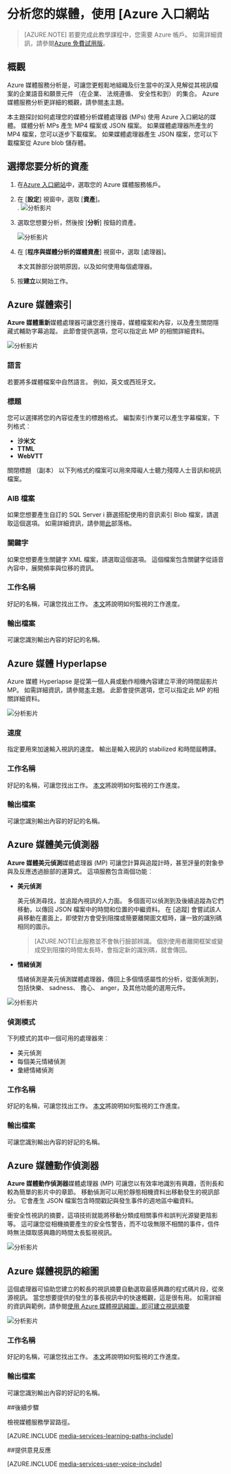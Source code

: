 <properties
    pageTitle="分析您使用 [Azure 入口網站的媒體 |Microsoft Azure"
    description="本主題探討如何處理您的媒體分析媒體處理器 (MPs) 使用 Azure 入口網站的媒體。"
    services="media-services"
    documentationCenter=""
    authors="Juliako"
    manager="erikre"
    editor=""/>

<tags
    ms.service="media-services"
    ms.workload="media"
    ms.tgt_pltfrm="na"
    ms.devlang="na"
    ms.topic="article"
    ms.date="10/24/2016"
    ms.author="juliako"/>


# <a name="analyze-your-media-using-the-azure-portal"></a>分析您的媒體，使用 [Azure 入口網站

> [AZURE.NOTE] 若要完成此教學課程中，您需要 Azure 帳戶。 如需詳細資訊，請參閱[Azure 免費試用版](https://azure.microsoft.com/pricing/free-trial/)。 

## <a name="overview"></a>概觀

Azure 媒體服務分析是，可讓您更輕鬆地組織及衍生當中的深入見解從其視訊檔案的企業語音和願景元件 （在企業、 法規遵循、 安全性和到） 的集合。 Azure 媒體服務分析更詳細的概觀，請參閱[本](media-services-analytics-overview.md)主題。 

本主題探討如何處理您的媒體分析媒體處理器 (MPs) 使用 Azure 入口網站的媒體。 媒體分析 MPs 產生 MP4 檔案或 JSON 檔案。 如果媒體處理器所產生的 MP4 檔案，您可以逐步下載檔案。 如果媒體處理器產生 JSON 檔案，您可以下載檔案從 Azure blob 儲存體。 

## <a name="choose-an-asset-that-you-want-to-analyze"></a>選擇您要分析的資產 
 
1. 在[Azure 入口網站](https://portal.azure.com/)中，選取您的 Azure 媒體服務帳戶。
2. 在 [**設定**] 視窗中，選取 [**資產**]。  
.
    ![分析影片](./media/media-services-portal-analyze/media-services-portal-analyze001.png)

2. 選取您想要分析，然後按 [**分析**] 按鈕的資產。
        
    ![分析影片](./media/media-services-portal-analyze/media-services-portal-analyze002.png)

3. 在 [**程序與媒體分析的媒體資產**] 視窗中，選取 [處理器]。 

    本文其餘部分說明原因，以及如何使用每個處理器。 
   
4. 按**建立**以開始工作。

## <a name="azure-media-indexer"></a>Azure 媒體索引

**Azure 媒體重新**媒體處理器可讓您進行搜尋，媒體檔案和內容，以及產生關閉隱藏式輔助字幕追蹤。 此節會提供選項，您可以指定此 MP 的相關詳細資料。

![分析影片](./media/media-services-portal-analyze/media-services-portal-analyze003.png)

### <a name="language"></a>語言

若要將多媒體檔案中自然語言。 例如，英文或西班牙文。 

### <a name="captions"></a>標題

您可以選擇將您的內容從產生的標題格式。 編製索引作業可以產生字幕檔案，下列格式︰  

- **沙米文**
- **TTML**
- **WebVTT**

關閉標題 （副本） 以下列格式的檔案可以用來障礙人士聽力殘障人士音訊和視訊檔案。

### <a name="aib-file"></a>AIB 檔案

如果您想要產生自訂的 SQL Server i 篩選搭配使用的音訊索引 Blob 檔案，請選取這個選項。 如需詳細資訊，請參閱[此](https://azure.microsoft.com/blog/using-aib-files-with-azure-media-indexer-and-sql-server/)部落格。

### <a name="keywords"></a>關鍵字

如果您想要產生關鍵字 XML 檔案，請選取這個選項。 這個檔案包含關鍵字從語音內容中，展開頻率與位移的資訊。

### <a name="job-name"></a>工作名稱

好記的名稱，可讓您找出工作。 [本文](media-services-portal-check-job-progress.md)將說明如何監視的工作進度。 

### <a name="output-file"></a>輸出檔案

可讓您識別輸出內容的好記的名稱。 

## <a name="azure-media-hyperlapse"></a>Azure 媒體 Hyperlapse

Azure 媒體 Hyperlapse 是從第一個人員或動作相機內容建立平滑的時間屆影片 MP。  如需詳細資訊，請參閱[本](media-services-hyperlapse-content.md)主題。 此節會提供選項，您可以指定此 MP 的相關詳細資料。

![分析影片](./media/media-services-portal-analyze/media-services-portal-analyze004.png)

### <a name="speed"></a>速度 

指定要用來加速輸入視訊的速度。 輸出是輸入視訊的 stabilized 和時間屆轉譯。

### <a name="job-name"></a>工作名稱

好記的名稱，可讓您找出工作。 [本文](media-services-portal-check-job-progress.md)將說明如何監視的工作進度。 

### <a name="output-file"></a>輸出檔案

可讓您識別輸出內容的好記的名稱。 

## <a name="azure-media-face-detector"></a>Azure 媒體美元偵測器

**Azure 媒體美元偵測**媒體處理器 (MP) 可讓您計算與追蹤計時，甚至評量的對象參與及反應透過臉部的運算式。 這項服務包含兩個功能︰ 

- **美元偵測**

    美元偵測尋找，並追蹤內視訊的人力面。 多個面可以偵測到及後續追蹤為它們移動，以傳回 JSON 檔案中的時間和位置的中繼資料。 在 [追蹤] 會嘗試該人員移動在畫面上，即使對方會受到阻擋或簡要離開圖文框時，讓一致的識別碼相同的圖示。

    >[AZURE.NOTE]此服務並不會執行臉部辨識。 個別使用者離開框架或變成受到阻擋的時間太長時，會指定新的識別碼，就會傳回。

- **情緒偵測**
    
    情緒偵測是美元偵測媒體處理器，傳回上多個情感屬性的分析，從面偵測到，包括快樂、 sadness、 擔心、 anger，及其他功能的選用元件。 

![分析影片](./media/media-services-portal-analyze/media-services-portal-analyze005.png)

### <a name="detection-mode"></a>偵測模式

下列模式的其中一個可用的處理器來︰

- 美元偵測
- 每個美元情緒偵測
- 彙總情緒偵測

### <a name="job-name"></a>工作名稱

好記的名稱，可讓您找出工作。 [本文](media-services-portal-check-job-progress.md)將說明如何監視的工作進度。 

### <a name="output-file"></a>輸出檔案

可讓您識別輸出內容的好記的名稱。 

## <a name="azure-media-motion-detector"></a>Azure 媒體動作偵測器

**Azure 媒體動作偵測器**媒體處理器 (MP) 可讓您以有效率地識別有興趣，否則長和較為簡單的影片中的章節。 移動偵測可以用於靜態相機資料出移動發生的視訊部分。 它會產生 JSON 檔案包含時間戳記與發生事件的週地區中繼資料。

衝安全性視訊的摘要，這項技術就能將移動分類成相關事件和誤判光源變更陰影等。 這可讓您從相機摘要產生的安全性警告，而不垃圾無限不相關的事件，信件時無法擷取感興趣的時間太長監視視訊。

![分析影片](./media/media-services-portal-analyze/media-services-portal-analyze006.png)

## <a name="azure-media-video-thumbnails"></a>Azure 媒體視訊的縮圖

這個處理器可協助您建立的較長的視訊摘要自動選取最感興趣的程式碼片段，從來源視訊。 當您想要提供的發生的事長視訊中的快速概觀，這是很有用。 如需詳細的資訊與範例，請參閱[使用 Azure 媒體視訊縮圖，即可建立視訊摘要](media-services-video-summarization.md)

![分析影片](./media/media-services-portal-analyze/media-services-portal-analyze008.png)

### <a name="job-name"></a>工作名稱

好記的名稱，可讓您找出工作。 [本文](media-services-portal-check-job-progress.md)將說明如何監視的工作進度。 

### <a name="output-file"></a>輸出檔案

可讓您識別輸出內容的好記的名稱。 


##<a name="next-steps"></a>後續步驟

檢視媒體服務學習路徑。

[AZURE.INCLUDE [media-services-learning-paths-include](../../includes/media-services-learning-paths-include.md)]

##<a name="provide-feedback"></a>提供意見反應

[AZURE.INCLUDE [media-services-user-voice-include](../../includes/media-services-user-voice-include.md)]


